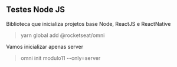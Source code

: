 ## Testes Node JS

Biblioteca que inicializa projetos base Node, ReactJS e ReactNative

> yarn global add @rocketseat/omni

Vamos inicializar apenas server

> omni init modulo11 --only=server
